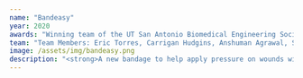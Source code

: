 ```yaml
---
name: "Bandeasy"
year: 2020
awards: "Winning team of the UT San Antonio Biomedical Engineering Society Design-a-thon on Hemorrhaging"
team: "Team Members: Eric Torres, Carrigan Hudgins, Anshuman Agrawal, Sophie Rowlett."
image: /assets/img/bandeasy.png
description: "<strong>A new bandage to help apply pressure on wounds without interrupting daily life.</strong><br><br>Seniors over the age of 65 often have thin skin, and those on blood thinners currently must interrupt their daily lives upon simple injuries such as a paper cut, forced to apply pressure for up to 30 minutes to allow the blood to clot or otherwise apply an adhesive bandage with risks of skin tearing or other lasting damage. The goal of the Bandeasy is to provide a painless, simple bandage for elderly people on blood thinners that enables them to continue with their daily life."
---
```

